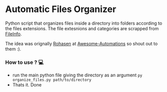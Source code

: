 # Automatic Files Organizer
Python script that organizes files inside a directory into folders according to the files extensions. The file extesnions and categories are scrapped from [FileInfo](https://fileinfo.com/filetypes/common).

The idea was orignally [Rohasen](https://github.com/Roshaen) at [Awesome-Automations](https://github.com/Arsenic-ATG/Awesome-Automations/tree/master/Automations/messy-folder-cleaner) so shout out to them :).

### How to use ? 💻
- run the main python file giving the directory as an argument `py organize_files.py path/to/directory`
- Thats it. Done


